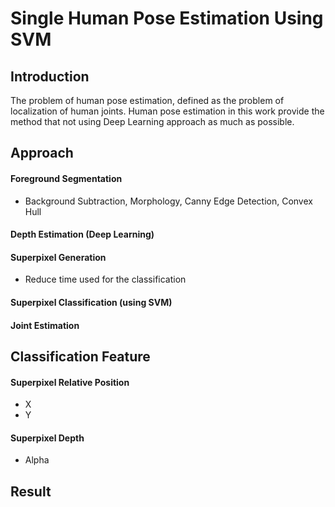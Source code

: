 # Single Human Pose Estimation Using SVM
## Introduction
The problem of human pose estimation, defined as the problem of localization of human joints. 
Human pose estimation in this work provide the method that not using Deep Learning approach as much as possible.

## Approach
#### Foreground Segmentation
- Background Subtraction, Morphology, Canny Edge Detection, Convex Hull
#### Depth Estimation (Deep Learning)
#### Superpixel Generation
- Reduce time used for the classification
#### Superpixel Classification (using SVM)
#### Joint Estimation

## Classification Feature
#### Superpixel Relative Position
- X
- Y
#### Superpixel Depth
- Alpha

## Result
